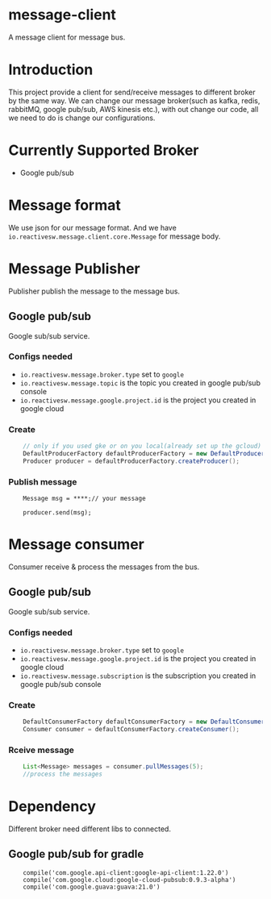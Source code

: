 # message-client
A message client for message bus.

# Introduction
This project provide a client for send/receive messages to different broker by the same way. 
We can change our message broker(such as kafka, redis, rabbitMQ, google pub/sub, AWS kinesis etc.), with out change our code, all we need to do is change our configurations.

# Currently Supported Broker
- Google pub/sub

# Message format
We use json for our message format. And we have `io.reactivesw.message.client.core.Message` for message body.

# Message Publisher
Publisher publish the message to the message bus.
## Google pub/sub
Google sub/sub service.
### Configs needed
- `io.reactivesw.message.broker.type` set to `google`
- `io.reactivesw.message.topic` is the topic you created in google pub/sub console
- `io.reactivesw.message.google.project.id` is the project you created in google cloud
### Create
```Java
    // only if you used gke or on you local(already set up the gcloud)
    DefaultProducerFactory defaultProducerFactory = new DefaultProducerFactory(mbConfig);
    Producer producer = defaultProducerFactory.createProducer();
```
### Publish message
```
    Message msg = ****;// your message

    producer.send(msg);
```

# Message consumer
Consumer receive & process the messages from the bus.
 
## Google pub/sub
Google sub/sub service.
### Configs needed
- `io.reactivesw.message.broker.type` set to `google`
- `io.reactivesw.message.google.project.id` is the project you created in google cloud
- `io.reactivesw.message.subscription` is the subscription you created in google pub/sub console

### Create 
```Java
    DefaultConsumerFactory defaultConsumerFactory = new DefaultConsumerFactory(mbConfig);
    Consumer consumer = defaultConsumerFactory.createConsumer();
```
### Rceive message
```Java
    List<Message> messages = consumer.pullMessages(5);
    //process the messages
```

# Dependency
Different broker need different libs to connected.
## Google pub/sub for gradle
```
    compile('com.google.api-client:google-api-client:1.22.0')
    compile('com.google.cloud:google-cloud-pubsub:0.9.3-alpha')
    compile('com.google.guava:guava:21.0')
```
